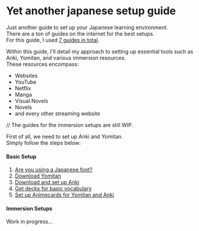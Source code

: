 Yet another japanese setup guide
===

Just another guide to set up your Japanese learning environment. <br>
There are a ton of guides on the internet for the best setups. <br>
For this guide, I used [7 guides in total](). <br>

Within this guide, I'll detail my approach to setting up essential tools such as Anki, 
Yomitan, and various immersion resources. <br>
These resources encompass: <br>
- Websites
- YouTube
- Netflix
- Manga
- Visual Novels
- Novels
- and every other streaming website 

// The guides for the immersion setups are still WIP.

First of all, we need to set up Anki and Yomitan. <br>
Simply follow the steps below: <br>
#### Basic Setup
1. [Are you using a Japanese font?](JapaneseFont.md)
2. [Download Yomitan](Yomitan.md)
3. [Download and set up Anki](AnkiSetup.md)
4. [Get decks for basic vocabulary](AnkiDecks.md)
5. [Set up Animecards for Yomitan and Anki](YomitanAnki.md)

#### Immersion Setups
Work in progress...